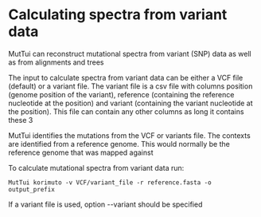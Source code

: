 # Calculating spectra from variant data

MutTui can reconstruct mutational spectra from variant (SNP) data as well as from alignments and trees

The input to calculate spectra from variant data can be either a VCF file (default) or a variant file. The variant file is a csv file with columns position (genome position of the variant), reference (containing the reference nucleotide at the position) and variant (containing the variant nucleotide at the position). This file can contain any other columns as long it contains these 3

MutTui identifies the mutations from the VCF or variants file. The contexts are identified from a reference genome. This would normally be the reference genome that was mapped against

To calculate mutational spectra from variant data run:
```
MutTui korimuto -v VCF/variant_file -r reference.fasta -o output_prefix
```

If a variant file is used, option --variant should be specified
